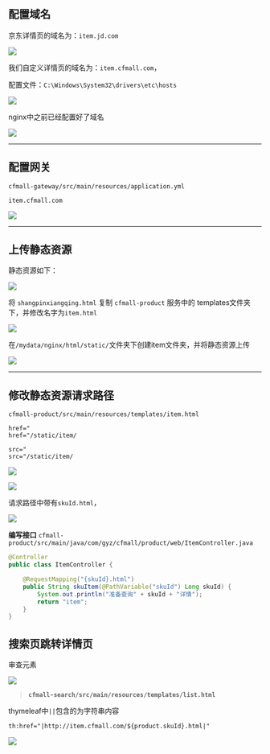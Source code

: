 ## 配置域名

京东详情页的域名为：`item.jd.com`

![](https://cfmall-hello.oss-cn-beijing.aliyuncs.com/img/202312/3bc7fc3e8ca1d2673401a53d89292b89.png#id=oXQqG&originHeight=573&originWidth=668&originalType=binary&ratio=1&rotation=0&showTitle=false&status=done&style=none&title=#id=LlASD&originHeight=573&originWidth=668&originalType=binary&ratio=1&rotation=0&showTitle=false&status=done&style=none&title=)

我们自定义详情页的域名为：`item.cfmall.com`，

配置文件：`C:\Windows\System32\drivers\etc\hosts`

![](https://cfmall-hello.oss-cn-beijing.aliyuncs.com/img/202304/image-20230404072702199.png#id=Ub90x&originHeight=81&originWidth=382&originalType=binary&ratio=1&rotation=0&showTitle=false&status=done&style=none&title=#id=xRGd2&originHeight=81&originWidth=382&originalType=binary&ratio=1&rotation=0&showTitle=false&status=done&style=none&title=#id=tRQzX&originHeight=81&originWidth=382&originalType=binary&ratio=1&rotation=0&showTitle=false&status=done&style=none&title=)

nginx中之前已经配置好了域名

![](https://cfmall-hello.oss-cn-beijing.aliyuncs.com/img/202312/0cef6c448abc2c9b25202b7922511259.png#id=cc4GG&originHeight=584&originWidth=640&originalType=binary&ratio=1&rotation=0&showTitle=false&status=done&style=none&title=#id=YNCH0&originHeight=584&originWidth=640&originalType=binary&ratio=1&rotation=0&showTitle=false&status=done&style=none&title=)

---

## 配置网关

`cfmall-gateway/src/main/resources/application.yml`

```
item.cfmall.com
```

![](https://cfmall-hello.oss-cn-beijing.aliyuncs.com/img/202312/483726d55f88442ae03585a622e7a1f8.png#id=C2zpf&originHeight=494&originWidth=750&originalType=binary&ratio=1&rotation=0&showTitle=false&status=done&style=none&title=#id=WSUYj&originHeight=494&originWidth=750&originalType=binary&ratio=1&rotation=0&showTitle=false&status=done&style=none&title=)

---

## 上传静态资源

静态资源如下：

![](https://cfmall-hello.oss-cn-beijing.aliyuncs.com/img/202312/d4a9acf2230628127595a9a9ef11b77f.png#id=meJJv&originHeight=228&originWidth=624&originalType=binary&ratio=1&rotation=0&showTitle=false&status=done&style=none&title=#id=nhiNE&originHeight=228&originWidth=624&originalType=binary&ratio=1&rotation=0&showTitle=false&status=done&style=none&title=)

将 `shangpinxiangqing.html` 复制 `cfmall-product` 服务中的 templates文件夹下，并修改名字为`item.html`

![](https://cfmall-hello.oss-cn-beijing.aliyuncs.com/img/202312/f2ea1b9c917784231db2eff251ad9578.png#id=e9Fyd&originHeight=352&originWidth=348&originalType=binary&ratio=1&rotation=0&showTitle=false&status=done&style=none&title=)

在`/mydata/nginx/html/static/`文件夹下创建item文件夹，并将静态资源上传

![](https://cfmall-hello.oss-cn-beijing.aliyuncs.com/img/202312/d1744eeea0bb1faa3ced2d91fc3a0065.png#id=gkPuP&originHeight=234&originWidth=863&originalType=binary&ratio=1&rotation=0&showTitle=false&status=done&style=none&title=#id=SdAuM&originHeight=234&originWidth=863&originalType=binary&ratio=1&rotation=0&showTitle=false&status=done&style=none&title=)

---

## 修改静态资源请求路径

`cfmall-product/src/main/resources/templates/item.html`

```
href="
href="/static/item/

src="
src="/static/item/
```

![](https://cfmall-hello.oss-cn-beijing.aliyuncs.com/img/202312/8bba5201abe8009854aa9c669874fd82.png#id=LvgxP&originHeight=116&originWidth=783&originalType=binary&ratio=1&rotation=0&showTitle=false&status=done&style=none&title=)

![](https://cfmall-hello.oss-cn-beijing.aliyuncs.com/img/202312/e10a1c96ba2f14be532092e06f08febb.png#id=sS4D8&originHeight=112&originWidth=765&originalType=binary&ratio=1&rotation=0&showTitle=false&status=done&style=none&title=)

请求路径中带有`skuId.html`，

![](https://cfmall-hello.oss-cn-beijing.aliyuncs.com/img/202312/e969f870f68eada9ad3cf0b9d6695c2e.png#id=iBKNH&originHeight=501&originWidth=732&originalType=binary&ratio=1&rotation=0&showTitle=false&status=done&style=none&title=#id=rcZ62&originHeight=501&originWidth=732&originalType=binary&ratio=1&rotation=0&showTitle=false&status=done&style=none&title=)

**编写接口**
`cfmall-product/src/main/java/com/gyz/cfmall/product/web/ItemController.java`

```java
@Controller
public class ItemController {

    @RequestMapping("{skuId}.html")
    public String skuItem(@PathVariable("skuId") Long skuId) {
        System.out.println("准备查询" + skuId + "详情");
        return "item";
    }
}
```

## 搜索页跳转详情页

审查元素

![](https://cfmall-hello.oss-cn-beijing.aliyuncs.com/img/202312/4b87488e8b2fd625145a1ae080ada982.png#id=cEshw&originHeight=258&originWidth=1237&originalType=binary&ratio=1&rotation=0&showTitle=false&status=done&style=none&title=#id=NB5T2&originHeight=258&originWidth=1237&originalType=binary&ratio=1&rotation=0&showTitle=false&status=done&style=none&title=)

> **`cfmall-search/src/main/resources/templates/list.html`**


thymeleaf中`||`包含的为字符串内容

```html
th:href="|http://item.cfmall.com/${product.skuId}.html|"
```

![](https://cfmall-hello.oss-cn-beijing.aliyuncs.com/img/202312/9214e208c5f52faba964467c414a3fa2.png#id=JjbxR&originHeight=439&originWidth=1183&originalType=binary&ratio=1&rotation=0&showTitle=false&status=done&style=none&title=#id=j06x5&originHeight=439&originWidth=1183&originalType=binary&ratio=1&rotation=0&showTitle=false&status=done&style=none&title=)
